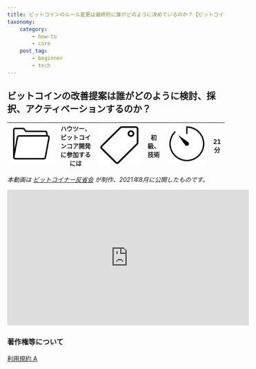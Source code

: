 ```yaml
---
title: ビットコインのルール変更は最終的に誰がどのように決めているのか？【ビットコイン一問一答】
taxonomy:
    category:
        - how-to
        - core
    post_tag:
        - beginner
        - tech
---
```


## ビットコインの改善提案は誰がどのように検討、採択、アクティベーションするのか？

|  ![Category](/_images/category.png)  |  ハウツー、ビットコインコア開発に参加するには |  ![Tag](/_images/tag.png)  |  初級、技術  | ![Time](/_images/timer.png)  |  21分  |
| ---- | ---- | ---- | ---- | ---- | ---- |

*本動画は [ビットコイナー反省会](https://www.youtube.com/channel/UCRP9Ij6gL9IViB7MS3Ez9aw) が制作、2021年8月に公開したものです。*

<center><iframe width="560" height="315" src="https://www.youtube.com/embed/DlNz7g4GR2w" title="YouTube video player" frameborder="0" allow="accelerometer; autoplay; clipboard-write; encrypted-media; gyroscope; picture-in-picture" allowfullscreen=""></iframe></center>


### 著作権等について
[利用規約 A](https://lostinbitcoin.jp/copyright/#uaa)
